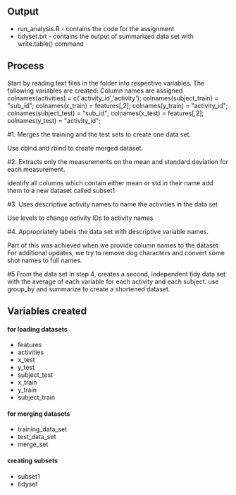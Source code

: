 ## Output

* run_analysis.R - contains the code for the assignment 
* tidyset.txt - contains the output of summarized data set with write.table() command

## Process
Start by reading text files in the folder into respective variables. The following variables are created: 
Column names are assigned colnames(activities) = c('activity_id','activity'); colnames(subject_train) = "sub_id"; colnames(x_train) = features[,2]; colnames(y_train) = "activity_id"; colnames(subject_test) = "sub_id"; colnames(x_test) = features[,2]; colnames(y_test) = "activity_id";

#1. Merges the training and the test sets to create one data set.

Use cbind and rbind to create merged dataset.

#2. Extracts only the measurements on the mean and standard deviation for each measurement.

identify all columns which contain either mean or std in their name add them to a new dataset called subset1

#3. Uses descriptive activity names to name the activities in the data set

Use levels to change activity IDs to activity names

#4. Appropriately labels the data set with descriptive variable names.

Part of this was achieved when we provide column names to the dataset. For additional updates, we try to remove dog characters and convert some shot names to full names.

#5 From the data set in step 4, creates a second, independent tidy data set with the average of each variable for each activity and each subject. use group_by and summarize to create a shortened dataset.

## Variables created

#### for loading datasets
* features 
* activities
* x_test 
* y_test 
* subject_test
* x_train 
* y_train 
* subject_train

#### for merging datasets
* training_data_set
* test_data_set
* merge_set

#### creating subsets
* subset1
* tidyset
